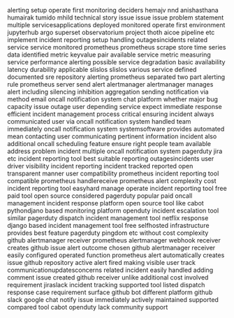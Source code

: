 alerting setup operate first monitoring deciders hemajv nnd anishasthana humairak tumido mhild technical story issue issue issue problem statement multiple servicesapplications deployed monitored operate first environment jupyterhub argo superset observatorium project thoth aicoe pipeline etc implement incident reporting setup handling outagesincidents related service service monitored prometheus prometheus scrape store time series data identified metric keyvalue pair available service metric measuring service performance alerting possible service degradation basic availability latency durability applicable slislos slislos various service defined documented sre repository alerting prometheus separated two part alerting rule prometheus server send alert alertmanager alertmanager manages alert including silencing inhibition aggregation sending notification via method email oncall notification system chat platform whether major bug capacity issue outage user depending service expect immediate response efficient incident management process critical ensuring incident always communicated user via oncall notification system handled team immediately oncall notification system systemsoftware provides automated mean contacting user communicating pertinent information incident also additional oncall scheduling feature ensure right people team available address problem incident multiple oncall notification system pagerduty jira etc incident reporting tool best suitable reporting outagesincidents user driver visibility incident reporting incident tracked reported open transparent manner user compatibility prometheus incident reporting tool compatible prometheus handlereceive prometheus alert complexity cost incident reporting tool easyhard manage operate incident reporting tool free paid tool open source considered pagerduty popular paid oncall management incident response platform open source tool like cabot pythondjano based monitoring platform openduty incident escalation tool similar pagerduty dispatch incident management tool netflix response django based incident management tool free selfhosted infrastructure provides best feature pagerduty pingdom etc without cost complexity github alertmanager receiver prometheus alertmanager webhook receiver creates github issue alert outcome chosen github alertmanager receiver easily configured operated function prometheus alert automatically creates issue github repository active alert fired making visible user track communicationupdatesconcerns related incident easily handled adding comment issue created github receiver unlike additional cost involved requirement jiraslack incident tracking supported tool listed dispatch response case requirement surface github bot different platform github slack google chat notify issue immediately actively maintained supported compared tool cabot openduty lack community support